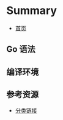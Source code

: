 # Summary

* [首页](/csnotes/go/README.md)

## Go 语法

## 编译环境


## 参考资源

* [分类链接](/csnotes/go/参考资源/分类链接.md)


